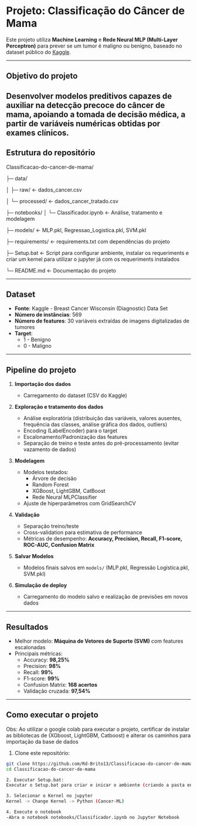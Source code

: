 
# Projeto: Classificação do Câncer de Mama

Este projeto utiliza **Machine Learning** e **Rede Neural MLP (Multi-Layer Perceptron)** para prever se um tumor é maligno ou benigno, baseado no dataset público do [Kaggle](https://www.kaggle.com/datasets/uciml/breast-cancer-wisconsin-data).

---

## Objetivo do projeto

Desenvolver modelos preditivos capazes de auxiliar na detecção precoce do câncer de mama, apoiando a tomada de decisão médica, a partir de variáveis numéricas obtidas por exames clínicos.
---

## Estrutura do repositório

Classificacao-do-cancer-de-mama/

├─ data/

│  ├─ raw/ <- dados_cancer.csv

│  └─ processed/ <- dados_cancer_tratado.csv

├─ notebooks/
│  └─ Classificador.ipynb <- Análise, tratamento e modelagem

├─ models/ <- MLP.pkl, Regressao_Logistica.pkl, SVM.pkl

├─ requirements/ <- requirements.txt com dependências do projeto

├─ Setup.bat <- Script para configurar ambiente, instalar os requeriments e criar um kernel para utilizar o jupyter já com os requeriments instalados

└─ README.md <- Documentação do projeto

---

## Dataset

- **Fonte**: Kaggle - Breast Cancer Wisconsin (Diagnostic) Data Set  
- **Número de instâncias**: 569  
- **Número de features**: 30 variáveis extraídas de imagens digitalizadas de tumores  
- **Target**:
  - 1 - Benigno
  - 0 - Maligno

---

## Pipeline do projeto

1. **Importação dos dados**  
   - Carregamento do dataset (CSV do Kaggle)  

2. **Exploração e tratamento dos dados**  
   - Análise exploratória (distribuição das variáveis, valores ausentes, frequência das classes, análise gráfica dos dados, outliers)  
   - Encoding (LabelEncoder) para o target  
   - Escalonamento/Padronização das features  
   - Separação de treino e teste antes do pré-processamento (evitar vazamento de dados)  

3. **Modelagem**  
   - Modelos testados:
     - Árvore de decisão
     - Random Forest
     - XGBoost, LightGBM, CatBoost
     - Rede Neural MLPClassifier
   - Ajuste de hiperparâmetros com GridSearchCV  

4. **Validação**  
   - Separação treino/teste  
   - Cross-validation para estimativa de performance  
   - Métricas de desempenho: **Accuracy, Precision, Recall, F1-score, ROC-AUC, Confusion Matrix**  

5. **Salvar Modelos**  
   - Modelos finais salvos em `models/` (MLP.pkl, Regressão Logística.pkl, SVM.pkl)  

6. **Simulação de deploy**  
   - Carregamento do modelo salvo e realização de previsões em novos dados  

---

## Resultados

- Melhor modelo: **Máquina de Vetores de Suporte (SVM)** com features escalonadas  
- Principais métricas:
  - Accuracy: **98,25%**
  - Precision: **98%**
  - Recall: **99%**
  - F1-score: **99%**
  - Confusion Matrix: **168 acertos**
  - Validação cruzada: **97,54%**

---

## Como executar o projeto
Obs: Ao utilizar o google colab para executar o projeto, certificar de instalar as bibliotecas de (XGboost, LightGBM, Catboost) e alterar os caminhos para importação da base de dados
1. Clone este repositório:

```bash
git clone https://github.com/Rd-Brito13/Classificacao-do-cancer-de-mama.git
cd Classificacao-do-cancer-de-mama

2. Executar Setup.bat:
Executar o Setup.bat para criar e inicar o ambiente (criando a pasta env), inicar, instalar os requeriments, criar o kernel Phyton (Cancer-ML)

3. Selecionar o Kernel no jupyter
Kernel -> Change Kernel -> Python (Cancer-ML)

4. Execute o notebook
-Abra o notebook notebooks/Classificador.ipynb no Jupyter Notebook
